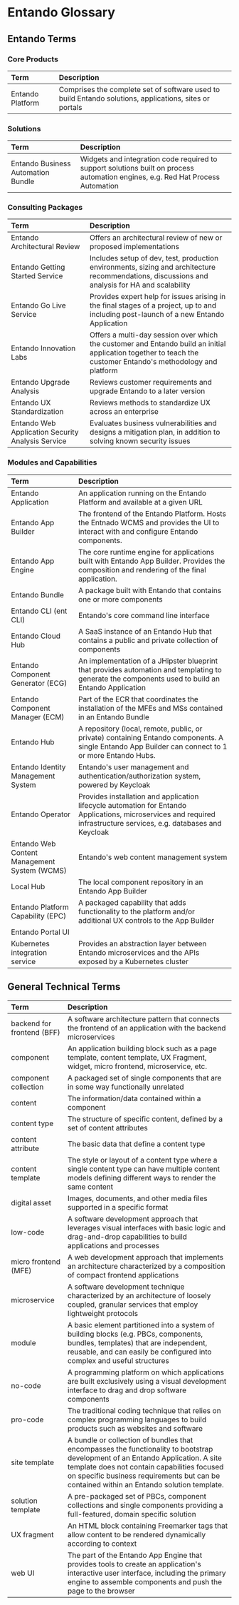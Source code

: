 # Entando Glossary

## Entando Terms

### Core Products

| Term |  Description
|:--|:--
| Entando Platform | Comprises the complete set of software used to build Entando solutions, applications, sites or portals |

### Solutions

| Term |  Description
|:--|:--
| Entando Business Automation Bundle | Widgets and integration code required to support solutions built on process automation engines, e.g. Red Hat Process Automation |

### Consulting Packages

| Term |  Description
|:--|:--
| Entando Architectural Review | Offers an architectural review of new or proposed implementations |
| Entando Getting Started Service | Includes setup of dev, test, production environments, sizing and architecture recommendations, discussions and analysis for HA and scalability |
| Entando Go Live Service | Provides expert help for issues arising in the final stages of a project, up to and including post-launch of a new Entando Application |
| Entando Innovation Labs | Offers a multi-day session over which the customer and Entando build an initial application together to teach the customer Entando's methodology and platform |
| Entando Upgrade Analysis | Reviews customer requirements and upgrade Entando to a later version |
| Entando UX Standardization | Reviews methods to standardize UX across an enterprise |
| Entando Web Application Security Analysis Service | Evaluates business vulnerabilities and designs a mitigation plan, in addition to solving known security issues |

### Modules and Capabilities

| Term |  Description
|:--|:--
| Entando Application | An application running on the Entando Platform and available at a given URL |
| Entando App Builder | The frontend of the Entando Platform. Hosts the Entnado WCMS and provides the UI to interact with and configure Entando components. |
| Entando App Engine | The core runtime engine for applications built with Entando App Builder. Provides the composition and rendering of the final application. |
| Entando Bundle | A package built with Entando that contains one or more components |
| Entando CLI (ent CLI) | Entando's core command line interface |
| Entando Cloud Hub | A SaaS instance of an Entando Hub that contains a public and private collection of components |
| Entando Component Generator (ECG) | An implementation of a JHipster blueprint that provides automation and templating to generate the components used to build an Entando Application |
| Entando Component Manager (ECM) | Part of the ECR that coordinates the installation of the MFEs and MSs contained in an Entando Bundle |
| Entando Hub |  A repository (local, remote, public, or private) containing Entando components. A single Entando App Builder can connect to 1 or more Entando Hubs. |
| Entando Identity Management System | Entando's user management and authentication/authorization system, powered by Keycloak |
| Entando Operator | Provides installation and application lifecycle automation for Entando Applications, microservices and required infrastructure services, e.g. databases and Keycloak |
| Entando Web Content Management System (WCMS) | Entando's web content management system |
| Local Hub | The local component repository in an Entando App Builder |
| Entando Platform Capability (EPC) | A packaged capability that adds functionality to the platform and/or additional UX controls to the App Builder |
| Entando Portal UI | 
| Kubernetes integration service | Provides an abstraction layer between Entando microservices and the APIs exposed by a Kubernetes cluster |

## General Technical Terms

| Term |  Description
|:--|:--
| backend for frontend (BFF) | A software architecture pattern that connects the frontend of an application with the backend microservices |
| component | An application building block such as a page template, content template, UX Fragment, widget, micro frontend, microservice, etc. |
| component collection | A packaged set of single components that are in some way functionally unrelated |
| content | The information/data contained within a component |
| content type | The structure of specific content, defined by a set of content attributes |
| content attribute | The basic data that define a content type |
| content template | The style or layout of a content type where a single content type can have multiple content models defining different ways to render the same content |
| digital asset | Images, documents, and other media files supported in a specific format |
| low-code | A software development approach that leverages visual interfaces with basic logic and drag-and-drop capabilities to build applications and processes |
| micro frontend (MFE) | A web development approach that implements an architecture characterized by a composition of compact frontend applications |
| microservice | A software development technique characterized by an architecture of loosely coupled, granular services that employ lightweight protocols |
| module | A basic element partitioned into a system of building blocks (e.g. PBCs, components, bundles, templates) that are independent, reusable, and can easily be configured into complex and useful structures |
| no-code | A programming platform on which applications are built exclusively using a visual development interface to drag and drop software components |
| pro-code | The traditional coding technique that relies on complex programming languages to build products such as websites and software |
| site template | A bundle or collection of bundles that encompasses the functionality to bootstrap development of an Entando Application. A site template does not contain capabilities focused on specific business requirements but can be contained within an Entando solution template. |
| solution template | A pre-packaged set of PBCs, component collections and single components providing a full-featured, domain specific solution |
| UX fragment | An HTML block containing Freemarker tags that allow content to be rendered dynamically according to context |
| web UI | The part of the Entando App Engine that provides tools to create an application's interactive user interface, including the primary engine to assemble components and push the page to the browser |




